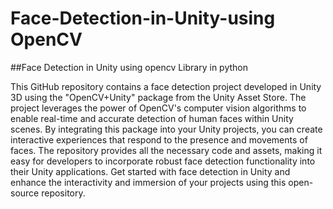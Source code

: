 # Face-Detection-in-Unity-using OpenCV
##Face Detection in Unity using opencv Library in python

This GitHub repository contains a face detection project developed in Unity 3D using the "OpenCV+Unity" package from the Unity Asset Store. The project leverages the power of OpenCV's computer vision algorithms to enable real-time and accurate detection of human faces within Unity scenes. By integrating this package into your Unity projects, you can create interactive experiences that respond to the presence and movements of faces. The repository provides all the necessary code and assets, making it easy for developers to incorporate robust face detection functionality into their Unity applications. Get started with face detection in Unity and enhance the interactivity and immersion of your projects using this open-source repository.
